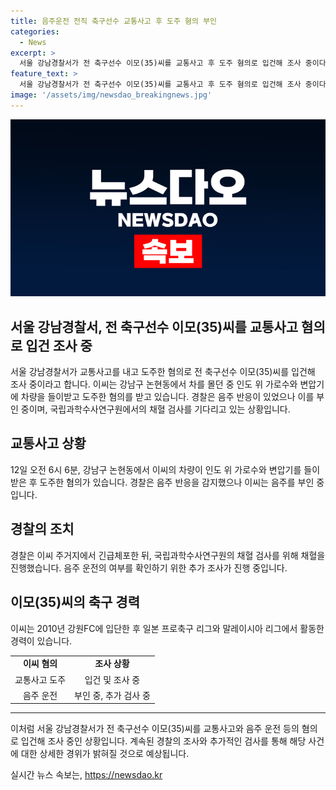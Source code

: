 ```yaml
---
title: 음주운전 전직 축구선수 교통사고 후 도주 혐의 부인
categories:
  - News
excerpt: >
  서울 강남경찰서가 전 축구선수 이모(35)씨를 교통사고 후 도주 혐의로 입건해 조사 중이다. 이씨는 강남구 논현동에서 차량 사고 후 도주하다가 긴급체포됐으며, 음주 반응이 있었지만 부인 중이다. 경찰은 의뢰를 위해 채혈하고 있으며, 피의자는 이전에 축구 경력이 있다.
feature_text: >
  서울 강남경찰서가 전 축구선수 이모(35)씨를 교통사고 후 도주 혐의로 입건해 조사 중이다. 이씨는 강남구 논현동에서 차량 사고 후 도주하다가 긴급체포됐으며, 음주 반응이 있었지만 부인 중이다. 경찰은 의뢰를 위해 채혈하고 있으며, 피의자는 이전에 축구 경력이 있다.
image: '/assets/img/newsdao_breakingnews.jpg'
---
```


<p><img src="/assets/img/newsdao_breakingnews.jpg" alt="firstkoreanews 속보" /></p>

<h2>서울 강남경찰서, 전 축구선수 이모(35)씨를 교통사고 혐의로 입건 조사 중</h2>

<p data-ke-size="size16">서울 강남경찰서가 교통사고를 내고 도주한 혐의로 전 축구선수 이모(35)씨를 입건해 조사 중이라고 합니다. 이씨는 강남구 논현동에서 차를 몰던 중 인도 위 가로수와 변압기에 차량을 들이받고 도주한 혐의를 받고 있습니다. 경찰은 음주 반응이 있었으나 이를 부인 중이며, 국립과학수사연구원에서의 채혈 검사를 기다리고 있는 상황입니다.</p>

<h2 data-ke-size="size26">교통사고 상황</h2>

<p data-ke-size="size16">12일 오전 6시 6분, 강남구 논현동에서 이씨의 차량이 인도 위 가로수와 변압기를 들이받은 후 도주한 혐의가 있습니다. 경찰은 음주 반응을 감지했으나 이씨는 음주를 부인 중입니다.</p>

<h2 data-ke-size="size26">경찰의 조치</h2>

<p data-ke-size="size16">경찰은 이씨 주거지에서 긴급체포한 뒤, 국립과학수사연구원의 채혈 검사를 위해 채혈을 진행했습니다. 음주 운전의 여부를 확인하기 위한 추가 조사가 진행 중입니다.</p>

<h2 data-ke-size="size26">이모(35)씨의 축구 경력</h2>

<p data-ke-size="size16">이씨는 2010년 강원FC에 입단한 후 일본 프로축구 리그와 말레이시아 리그에서 활동한 경력이 있습니다.</p>

<table>
    <tr>
        <td style="text-align: center; height: 17px;"><b>이씨 혐의</b></td>
        <td style="text-align: center; height: 17px;"><b>조사 상황</b></td>
    </tr>
    <tr>
        <td style="text-align: center; height: 17px;">교통사고 도주</td>
        <td style="text-align: center; height: 17px;">입건 및 조사 중</td>
    </tr>
    <tr>
        <td style="text-align: center; height: 17px;">음주 운전</td>
        <td style="text-align: center; height: 17px;">부인 중, 추가 검사 중</td>
    </tr>
</table>

<hr>

<p data-ke-size="size16">이처럼 서울 강남경찰서가 전 축구선수 이모(35)씨를 교통사고와 음주 운전 등의 혐의로 입건해 조사 중인 상황입니다. 계속된 경찰의 조사와 추가적인 검사를 통해 해당 사건에 대한 상세한 경위가 밝혀질 것으로 예상됩니다.</p>
실시간 뉴스 속보는, <a href="https://newsdao.kr" rel="dofollow">https://newsdao.kr</a>


